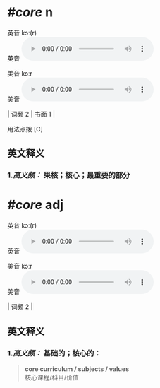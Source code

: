 # ***\#core*** n
英音 kɔː(r)  
英音
<audio src="./media/core-B.aac" controls="controls"></audio>

美音 kɔːr  
美音
<audio src="./media/core2.aac" controls="controls"></audio>



| 词频 2 | 书面 1 |  

用法点拨  [C]

英文释义
---
### 1.*高义频：* **果核；核心；最重要的部分**  


# ***\#core*** adj
英音 kɔː(r)  
英音
<audio src="./media/core-B.aac" controls="controls"></audio>

美音 kɔːr  
美音
<audio src="./media/core2.aac" controls="controls"></audio>



| 词频 2 |  

英文释义
---
### 1.*高义频：* **基础的；核心的：**  

 > **core curriculum / subjects / values**  
 > 核心课程/科目/价值    


